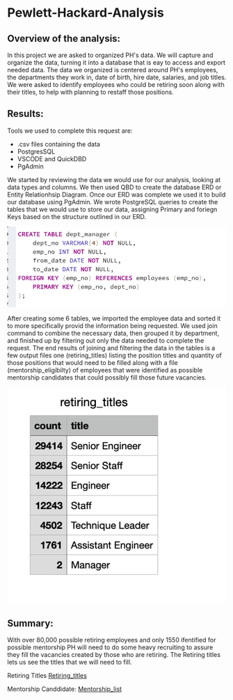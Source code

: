 # Pewlett-Hackard-Analysis

## Overview of the analysis:
In this project we are asked to organized PH's data. We will capture and organize the data, turning it into a database that is eay to access and export needed data. 
The data we organized is centered around PH's employees, the departments they work in, date of birth, hire date, salaries, and job titles. We were asked to identify employees who could be retiring soon along with their titles, to help with planning to restaff those positions. 

## Results:
Tools we used to complete this request are:

- .csv files containing the data
- PostgresSQL
- VSCODE and QuickDBD
- PgAdmin

We started by reviewing the data we would use for our analysis, looking at data types and columns. We then used QBD to create the database ERD or Entity Relationhsip Diagram. Once our ERD was complete we used it to build our database using PgAdmin. We wrote PostgreSQL queries to create the tables that we would use to store our data, assigning Primary and foriegn Keys based on the structure outlined in our ERD. 

![sample_code](https://github.com/austink24/Pewlett-Hackard-Analysis/blob/main/table_code_sample.png)

After creating some 6 tables, we imported the employee data and sorted it to more specifically provid the information being requested. We used join command to combine the necessary data, then grouped it by department, and finished up by filtering out only the data needed to complete the request. The end results of joining and filtering the data in the tables is a few output files one (retiring_titles) listing the position titles and quantity of those positions that would need to be filled along with a file (mentorship_eligibilty) of employees that were identified as possible mentorship candidates that could possibly fill those future vacancies. 

![retiring_sample](https://github.com/austink24/Pewlett-Hackard-Analysis/blob/main/retiring_title_sample.png)


## Summary:

With over 80,000 possible retiring employees and only 1550 ifentified for possible mentorship PH will need to do some heavy recruiting to assure they fill the vacancies created by those who are retiring. The Retiring titles lets us see the titles that we will need to fill. 

Retiring Titles
[Retiring_titles](https://github.com/austink24/Pewlett-Hackard-Analysis/blob/main/Data/retirement_titles.csv)

Mentorship Canddidate:
[Mentorship_list](https://github.com/austink24/Pewlett-Hackard-Analysis/blob/main/Data/mentorship_eligibilty.csv)

